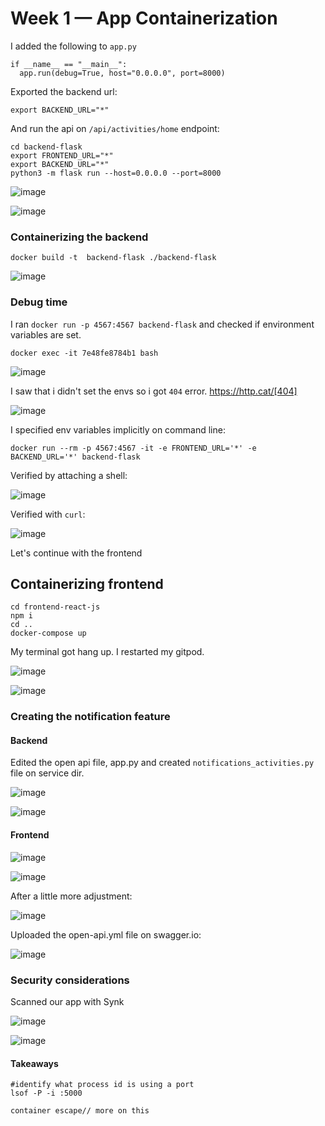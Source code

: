 # Week 1 — App Containerization



I added the following to `app.py`

```
if __name__ == "__main__":
  app.run(debug=True, host="0.0.0.0", port=8000)
```

Exported the backend url:

`export BACKEND_URL="*"`

And run the api on `/api/activities/home` endpoint:

```
cd backend-flask
export FRONTEND_URL="*"
export BACKEND_URL="*"
python3 -m flask run --host=0.0.0.0 --port=8000
```

![image](https://user-images.githubusercontent.com/96833570/220427575-ed48df84-31ba-42ff-b81f-c4b791a8259d.png)



![image](https://user-images.githubusercontent.com/96833570/220427593-c8579900-758b-4fbb-8d69-8fbe954bc3d0.png)

### Containerizing the backend

```
docker build -t  backend-flask ./backend-flask
```
![image](https://user-images.githubusercontent.com/96833570/220430406-9a80e3ba-4f07-41bd-91e4-4213d8aafac1.png)

### Debug time

I ran `docker run -p 4567:4567 backend-flask` and checked if environment variables are set.

`docker exec -it 7e48fe8784b1 bash`

![image](https://user-images.githubusercontent.com/96833570/220431135-67bd3892-f7b8-4d09-adb4-9b5502db61c2.png)


I saw that i didn't set the envs so i got `404` error.  https://http.cat/[404]

![image](https://user-images.githubusercontent.com/96833570/220431901-b96bad1d-c8cc-4344-a580-8941ef847d30.png)

I specified env variables implicitly on command line:

`docker run --rm -p 4567:4567 -it -e FRONTEND_URL='*' -e BACKEND_URL='*' backend-flask`

Verified by attaching a shell:

![image](https://user-images.githubusercontent.com/96833570/220436340-17936104-956a-4151-9ae9-1d0ce83f4348.png)

Verified with `curl`:

![image](https://user-images.githubusercontent.com/96833570/220436539-16b437b7-bf29-4d63-950e-22168a2ca2c2.png)


Let's continue with the frontend

## Containerizing frontend

```
cd frontend-react-js
npm i
cd ..
docker-compose up
```

My terminal got hang up. I restarted my gitpod.

![image](https://user-images.githubusercontent.com/96833570/220440069-77da608d-5bec-4c99-9e6b-308c98a7167a.png)

![image](https://user-images.githubusercontent.com/96833570/220456784-174d49c4-9a19-4eed-97c3-9d0467252369.png)


### Creating the notification feature

#### Backend

Edited the open api file, app.py and created `notifications_activities.py` file on service dir.

![image](https://user-images.githubusercontent.com/96833570/220624279-9f5aec06-475e-4881-897a-f5a246f650ea.png)


![image](https://user-images.githubusercontent.com/96833570/220623834-8a268924-2c6c-499c-a07d-ff892f75673d.png)


#### Frontend

![image](https://user-images.githubusercontent.com/96833570/220626642-68f52f34-08f6-4518-bfbb-83d03720ba4f.png)


![image](https://user-images.githubusercontent.com/96833570/220626393-e22c941b-4811-4082-b166-a0d95aeaaeb6.png)

After a little more adjustment:

![image](https://user-images.githubusercontent.com/96833570/220627194-6af1a9f7-c733-4d5b-b6a8-95264aadda1d.png)


Uploaded the open-api.yml file on swagger.io:

![image](https://user-images.githubusercontent.com/96833570/220629917-724f2fdd-9a32-45b8-bafa-80be68f0f571.png)

### Security considerations

Scanned our app with Synk

![image](https://user-images.githubusercontent.com/96833570/220627730-9eb970ab-56fd-43d6-99db-5a72395f8da3.png)

![image](https://user-images.githubusercontent.com/96833570/220627780-adb576c2-db3f-4af4-b98c-1797aa8f0f42.png)





#### Takeaways

```
#identify what process id is using a port
lsof -P -i :5000

container escape// more on this



```
